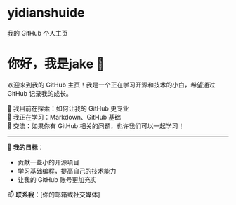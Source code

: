 # yidianshuide
我的 GitHub 个人主页
# 你好，我是jake 👋  
欢迎来到我的 GitHub 主页！我是一个正在学习开源和技术的小白，希望通过 GitHub 记录我的成长。  

🔭 我目前在探索：如何让我的 GitHub 更专业  
🌱 我正在学习：Markdown、GitHub 基础  
💬 交流：如果你有 GitHub 相关的问题，也许我们可以一起学习！  

---
🚀 **我的目标**：  
- 贡献一些小的开源项目  
- 学习基础编程，提高自己的技术能力  
- 让我的 GitHub 账号更加充实  

📫 **联系我**：[你的邮箱或社交媒体]  
